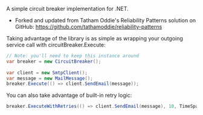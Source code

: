 A simple circuit breaker implementation for .NET.

+ Forked and updated from Tatham Oddie's Reliability Patterns solution on GitHub: https://github.com/tathamoddie/reliability-patterns

Taking advantage of the library is as simple as wrapping your outgoing service call with circuitBreaker.Execute:

```cs
// Note: you'll need to keep this instance around
var breaker = new CircuitBreaker();
 
var client = new SmtpClient();
var message = new MailMessage();
breaker.Execute(() => client.SendEmail(message));
```

You can also take advantage of built-in retry logic:

```cs
breaker.ExecuteWithRetries(() => client.SendEmail(message), 10, TimeSpan.FromSeconds(20));
```